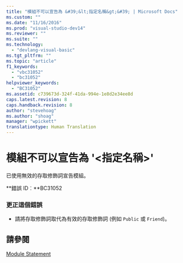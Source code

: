 ```yaml
---
title: "模組不可以宣告為 &#39;&lt;指定名稱&gt;&#39; | Microsoft Docs"
ms.custom: ""
ms.date: "11/16/2016"
ms.prod: "visual-studio-dev14"
ms.reviewer: ""
ms.suite: ""
ms.technology: 
  - "devlang-visual-basic"
ms.tgt_pltfrm: ""
ms.topic: "article"
f1_keywords: 
  - "vbc31052"
  - "bc31052"
helpviewer_keywords: 
  - "BC31052"
ms.assetid: c739673d-324f-41da-994e-1e8d2e34ee8d
caps.latest.revision: 8
caps.handback.revision: 8
author: "stevehoag"
ms.author: "shoag"
manager: "wpickett"
translationtype: Human Translation
---
```

# 模組不可以宣告為 &#39;&lt;指定名稱&gt;&#39;
已使用無效的存取修飾詞宣告模組。  
  
 **錯誤 ID︰**BC31052  
  
### 更正這個錯誤  
  
-   請將存取修飾詞取代為有效的存取修飾詞 \(例如 `Public` 或 `Friend`\)。  
  
## 請參閱  
 [Module Statement](../../visual-basic/language-reference/statements/module-statement.md)